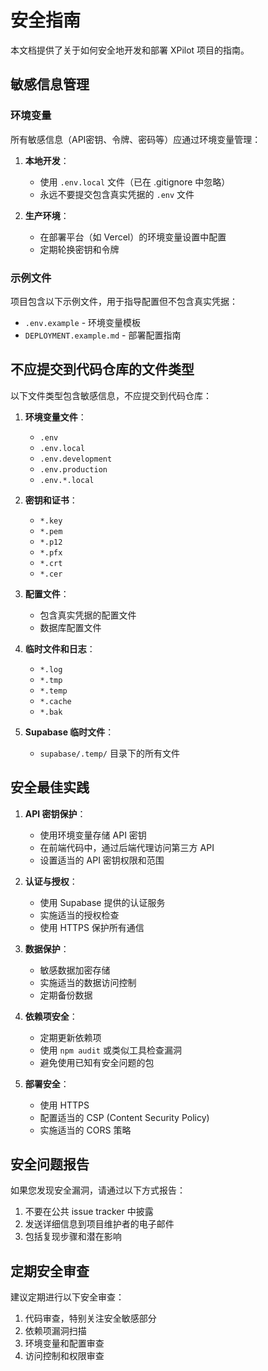 # 安全指南

本文档提供了关于如何安全地开发和部署 XPilot 项目的指南。

## 敏感信息管理

### 环境变量

所有敏感信息（API密钥、令牌、密码等）应通过环境变量管理：

1. **本地开发**：
   - 使用 `.env.local` 文件（已在 .gitignore 中忽略）
   - 永远不要提交包含真实凭据的 `.env` 文件

2. **生产环境**：
   - 在部署平台（如 Vercel）的环境变量设置中配置
   - 定期轮换密钥和令牌

### 示例文件

项目包含以下示例文件，用于指导配置但不包含真实凭据：

- `.env.example` - 环境变量模板
- `DEPLOYMENT.example.md` - 部署配置指南

## 不应提交到代码仓库的文件类型

以下文件类型包含敏感信息，不应提交到代码仓库：

1. **环境变量文件**：
   - `.env`
   - `.env.local`
   - `.env.development`
   - `.env.production`
   - `.env.*.local`

2. **密钥和证书**：
   - `*.key`
   - `*.pem`
   - `*.p12`
   - `*.pfx`
   - `*.crt`
   - `*.cer`

3. **配置文件**：
   - 包含真实凭据的配置文件
   - 数据库配置文件

4. **临时文件和日志**：
   - `*.log`
   - `*.tmp`
   - `*.temp`
   - `*.cache`
   - `*.bak`

5. **Supabase 临时文件**：
   - `supabase/.temp/` 目录下的所有文件

## 安全最佳实践

1. **API 密钥保护**：
   - 使用环境变量存储 API 密钥
   - 在前端代码中，通过后端代理访问第三方 API
   - 设置适当的 API 密钥权限和范围

2. **认证与授权**：
   - 使用 Supabase 提供的认证服务
   - 实施适当的授权检查
   - 使用 HTTPS 保护所有通信

3. **数据保护**：
   - 敏感数据加密存储
   - 实施适当的数据访问控制
   - 定期备份数据

4. **依赖项安全**：
   - 定期更新依赖项
   - 使用 `npm audit` 或类似工具检查漏洞
   - 避免使用已知有安全问题的包

5. **部署安全**：
   - 使用 HTTPS
   - 配置适当的 CSP (Content Security Policy)
   - 实施适当的 CORS 策略

## 安全问题报告

如果您发现安全漏洞，请通过以下方式报告：

1. 不要在公共 issue tracker 中披露
2. 发送详细信息到项目维护者的电子邮件
3. 包括复现步骤和潜在影响

## 定期安全审查

建议定期进行以下安全审查：

1. 代码审查，特别关注安全敏感部分
2. 依赖项漏洞扫描
3. 环境变量和配置审查
4. 访问控制和权限审查
